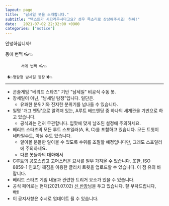 ```yaml
---
layout: page
title:  "남세일 봇을 소개합니다."
subtitle: "텍스트가 시끄러우시다고요? 성우 목소리로 상상해주시죠! 하하!"
date:   2021-07-02 22:32:00 +0900
categories: ["notice"]
---
```


안녕하십니까!

동에 번쩍 👓💥

           서에 번쩍 👓💥
           
     �💥명탐정 남세일 등장!�💥

- - -
- 콘솔게임 "베리드 스타즈" 기반 "남세일" 비공식 수동 봇.
- 장세일이 아닌, "남세일 탐정"입니다. 일단은.
  - 유쾌한 분위기와 진지한 분위기를 넘나들 수 있습니다.
- 일명 '개그 엔딩'으로 알려져 있는, A루트 배드엔딩 중 하나의 세계관을 기반으로 하고 있습니다.
  - 공식과는 전혀 무관합니다. 입맛에 맞게 날조된 설정에 주의하세요.
- 베리드 스타즈의 모든 루트 스포일러(A, B, C)를 포함하고 있습니다. 모든 트윗이 네타일수도, 아닐 수도 있습니다.
  - 알아볼 분들만 알아볼 수 있도록 수위를 조절할 예정입니다만, 그래도 스포일러에 주의하세요.
  - 다른 봇들과의 대화에서
- C루트의 공포스럽고 고어스러운 묘사를 일부 가져올 수 있습니다. 또한, ISO 8859-1 인코딩 깨짐을 이용한 글리치 트윗을 업로드할 수 있습니다. 이 점 유의 바랍니다.
- 베리드 스타즈 게임 내용과 관련한 트리거 요소가 있을 수 있습니다.
- 공식 페어로는 현재(2021.07.02) [신 반장](https://twitter.com/ChiefP_Shin)님을 두고 있습니다. 잘 부탁드립니다, 빡!!
- 이 공지사항은 수시로 업데이트 될 수 있습니다.
